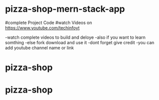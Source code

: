 # pizza-shop-mern-stack-app 
#complete Project Code 
#watch Videos on 
https://www.youtube.com/techinfoyt

-watch complete videos to build and deloye 
-also if you want to learn somthing 
-else fork download and use it
-dont forget give credit 
-you can add youtube channel name or link 
# pizza-shop
# pizza-shop
